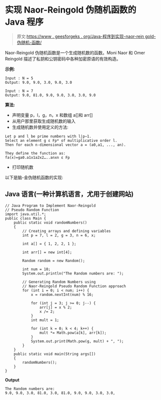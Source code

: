 # 实现 Naor-Reingold 伪随机函数的 Java 程序

> 原文:[https://www . geesforgeks . org/Java-程序到实现-naor-rein gold-伪随机-函数/](https://www.geeksforgeeks.org/java-program-to-implement-naor-reingold-pseudo-random-function/)

Naor-Reingold 伪随机函数是一个生成随机数的函数。Moni Naor 和 Omer Reingold 描述了私钥和公钥密码中各种加密原语的有效构造。

**示例:**

```
Input : N = 5
Output: 9.0, 9.0, 3.0, 9.0, 3.0

Input : N = 7
Output: 9.0, 81.0, 9.0, 9.0, 3.0, 3.0, 9.0
```

**算法:**

*   声明变量 p，l，g，n，x 和数组 a[]和 arr[]
*   从用户那里获取生成随机数的输入
*   生成随机数并使用定义的方法:

```
Let p and l be prime numbers with l|p−1.
Select an element g ε Fp* of multiplicative order l. 
Then for each n-dimensional vector a = (a0,a1, ..., an).

They define the function as:
fa(x)=ga0.a1x1a2x2…..anxn ε Fp
```

*   打印随机数

以下是脑-金伪随机函数的实现:

## Java 语言(一种计算机语言，尤用于创建网站)

```
// Java Program to Implement Naor-Reingold
// Pseudo Random Function
import java.util.*;
public class Main {
    public static void randomNumbers()
    {
        // Creating arrays and defining variables
        int p = 7, l = 2, g = 3, n = 6, x;

        int a[] = { 1, 2, 2, 1 };

        int arr[] = new int[4];

        Random random = new Random();

        int num = 10;
        System.out.println("The Random numbers are: ");

        // Generating Random Numbers using
        // Naor-Reingold Pseudo Random Function approach
        for (int i = 0; i < num; i++) {
            x = random.nextInt(num) % 16;

            for (int j = 3; j >= 0; j--) {
                arr[j] = x % 2;
                x /= 2;
            }
            int mult = 1;

            for (int k = 0; k < 4; k++) {
                mult *= Math.pow(a[k], arr[k]);
            }
            System.out.print(Math.pow(g, mult) + ", ");
        }
    }
    public static void main(String args[])
    {
        randomNumbers();
    }
}
```

**Output**

```
The Random numbers are: 
9.0, 9.0, 3.0, 81.0, 3.0, 81.0, 9.0, 9.0, 3.0, 3.0, 
```